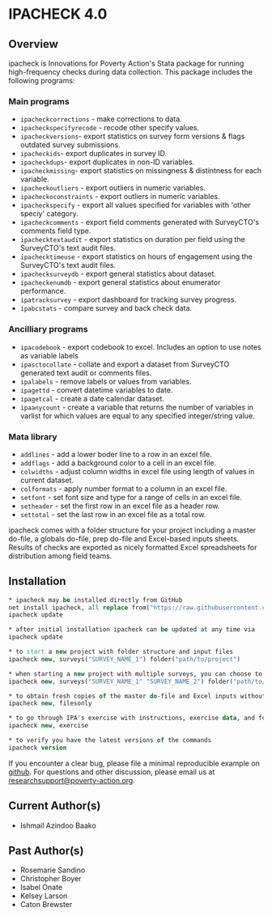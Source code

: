 # IPACHECK 4.0

## Overview
ipacheck is Innovations for Poverty Action's Stata package for running high-frequency checks during data collection. This package includes the following programs:

### Main programs

 - `ipacheckcorrections` - make corrections to data.
 - `ipacheckspecifyrecode` - recode other specify values.
 - `ipacheckversions`- export statistics on survey form versions & flags outdated survey submissions.
 - `ipacheckids`- export duplicates in survey ID.
 - `ipacheckdups`- export duplicates in non-ID variables.
 - `ipacheckmissing`- export statistics on missingness & distintness for each variable.
 - `ipacheckoutliers` - export outliers in numeric variables.
 - `ipacheckoconstraints` - export outliers in numeric variables.
 - `ipacheckspecify` - export all values specified for variables with 'other speciy' category.
 - `ipacheckcomments` - export field comments generated with SurveyCTO's comments field type.
 - `ipachecktextaudit` - export statistics on duration per field using the SurveyCTO's text audit files.
 - `ipachecktimeuse` - export statistics on hours of engagement using the SurveyCTO's text audit files.
 - `ipachecksurveydb` - export general statistics about dataset.
 - `ipacheckenumdb` - export general statistics about enumerator performance.
 - `ipatracksurvey` - export dashboard for tracking survey progress.
 - `ipabcstats` - compare survey and back check data.
  
 ### Ancilliary programs

- `ipacodebook` - export codebook to excel. Includes an option to use notes as variable labels
- `ipasctocollate` - collate and export a dataset from SurveyCTO generated text audit or comments files.
- `ipalabels` - remove labels or values from variables.
- `ipagettd` - convert datetime variables to date.
- `ipagetcal` - create a date calendar dataset.
- `ipaanycount` - create a variable that returns the number of variables in varlist for which values are equal to any specified integer/string value.

### Mata library
 
- `addlines` - add a lower boder line to a row in an excel file.
- `addflags` - add a background color to a cell in an excel file.
- `colwidths` - adjust column widths in excel file using length of values in current dataset.
- `colformats` - apply number format to a column in an excel file.
- `setfont` - set font size and type for a range of cells in an excel file.
- `setheader` - set the first row in an excel file as a header row.
- `settotal` - set the last row in an excel file as a total row.

ipacheck comes with a folder structure for your project including a master do-file, a globals do-file, prep do-file and Excel-based inputs sheets. Results of checks are exported as nicely formatted Excel spreadsheets for distribution among field teams.


## Installation

```Stata
* ipacheck may be installed directly from GitHub
net install ipacheck, all replace from("https://raw.githubusercontent.com/PovertyAction/high-frequency-checks/master")
ipacheck update

* after initial installation ipacheck can be updated at any time via
ipacheck update

* to start a new project with folder structure and input files
ipacheck new, surveys("SURVEY_NAME_1") folder("path/to/project")

* when starting a new project with multiple surveys, you can choose to use the subfolders option to create subfolders for each survey
ipacheck new, surveys("SURVEY_NAME_1" "SURVEY_NAME_2") folder("path/to/project") subfolders

* to obtain fresh copies of the master do-file and Excel inputs without creating the folder structure
ipacheck new, filesonly

* to go through IPA's exercise with instructions, exercise data, and folder structure with input files
ipacheck new, exercise 

* to verify you have the latest versions of the commands
ipacheck version
```
If you encounter a clear bug, please file a minimal reproducible example on [github](https://github.com/PovertyAction/high-frequency-checks/issues). For questions and other discussion, please email us at [researchsupport@poverty-action.org](mailto:researchsupport@poverty-action.org).

## Current Author(s)
 - Ishmail Azindoo Baako

## Past Author(s)
 - Rosemarie Sandino
 - Christopher Boyer
 - Isabel Onate
 - Kelsey Larson
 - Caton Brewster
